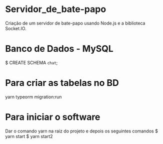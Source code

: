 # Servidor_de_bate-papo
Criação de um servidor de bate-papo usando Node.js e a biblioteca Socket.IO.

# Banco de Dados - MySQL
  $ CREATE SCHEMA `chat`;

# Para criar as tabelas no BD
  yarn typeorm migration:run

# Para iniciar o software
  Dar o comando yarn na raiz do projeto e depois os seguintes comandos
  $ yarn start
  $ yarn start2
